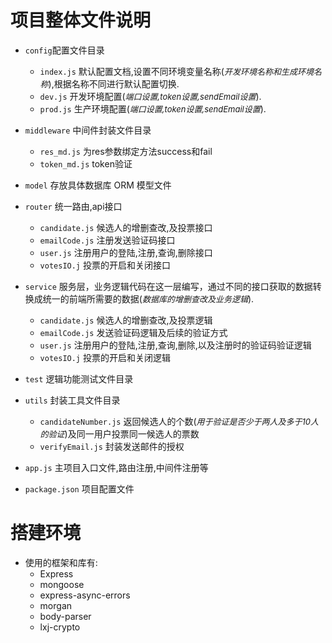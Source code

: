 # **项目整体文件说明**

+ `config`配置文件目录
  - `index.js`  默认配置文档,设置不同环境变量名称(<font  size=2>*开发环境名称和生成环境名称*</font>),根据名称不同进行默认配置切换.
  - `dev.js`  开发环境配置(<font  size = 2>*端口设置,token设置,sendEmail设置*</font>).
  - `prod.js`  生产环境配置(<font  size = 2>*端口设置,token设置,sendEmail设置*</font>).

+ `middleware`   中间件封装文件目录
  - `res_md.js`  为res参数绑定方法success和fail
  - `token_md.js`  token验证

+ `model`   存放具体数据库 ORM 模型文件

- `router`   统一路由,api接口
  - `candidate.js`   候选人的增删查改,及投票接口
  - `emailCode.js`  注册发送验证码接口
  - `user.js`   注册用户的登陆,注册,查询,删除接口
  - `votesIO.j`  投票的开启和关闭接口   

- `service`  服务层，业务逻辑代码在这一层编写，通过不同的接口获取的数据转换成统一的前端所需要的数据(<font  size = 2>*数据库的增删查改及业务逻辑*</font>).
  - `candidate.js`  候选人的增删查改,及投票逻辑
  - `emailCode.js`  发送验证码逻辑及后续的验证方式
  - `user.js` 注册用户的登陆,注册,查询,删除,以及注册时的验证码验证逻辑
  - `votesIO.j`  投票的开启和关闭逻辑

- `test`   逻辑功能测试文件目录
- `utils`   封装工具文件目录
  - `candidateNumber.js`  返回候选人的个数(<font  size = 2>*用于验证是否少于两人及多于10人的验证*</font>)及同一用户投票同一候选人的票数
  - `verifyEmail.js`  封装发送邮件的授权

- `app.js` 主项目入口文件,路由注册,中间件注册等
- `package.json` 项目配置文件

# 搭建环境

- 使用的框架和库有:
  - Express
  - mongoose
  - express-async-errors
  - morgan
  - body-parser
  - lxj-crypto